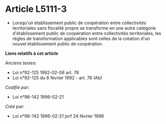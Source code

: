 # Article L5111-3

- Lorsqu'un établissement public de coopération entre collectivités territoriales sans fiscalité propre se transforme en une
autre catégorie d'établissement public de coopération entre collectivités territoriales, les règles de transformation
applicables sont celles de la création d'un nouvel établissement public de coopération.

**Liens relatifs à cet article**

_Anciens textes_:

  - Loi n°92-125 1992-02-06 art. 78
  - Loi n°92-125 du 6 février 1992 - art. 78 (Ab)

_Codifié par_:

  - Loi n°96-142 1996-02-21

_Créé par_:

  - Loi n°96-142 1996-02-21 jorf 24 février 1996
